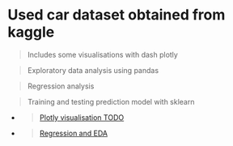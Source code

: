 # Used car dataset obtained from kaggle

> Includes some visualisations with dash plotly

> Exploratory data analysis using pandas

> Regression analysis

> Training and testing prediction model with sklearn

- > [Plotly visualisation TODO](https://github.com/CyrilleKolle/used-cars_sweden/blob/main/main.py)

- > [Regression and EDA](https://github.com/CyrilleKolle/used-cars_sweden/tree/main/Code)
